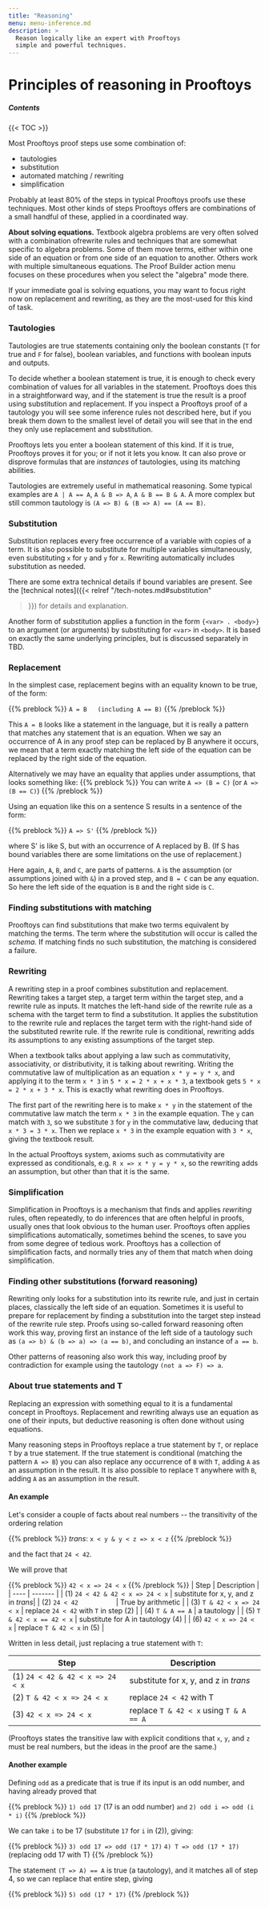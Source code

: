 ```yaml
---
title: "Reasoning"
menu: menu-inference.md
description: >
  Reason logically like an expert with Prooftoys
  simple and powerful techniques.
---
```


# Principles of reasoning in Prooftoys

##### Contents

{{< TOC >}}

<!--
Prooftoys is a tool that supports you in doing precise _deductive
reasoning_.

Deductive reasoning starts with statements taken to be
true, and applies carefully defined rules to them to produce more
statements that are also true.  These rules are known as _rules of
inference_.  (Deduction and inference are synonyms.)  The act of
applying a rule of inference to a true statement is called a _proof
step_, and a _proof_ is a sequence of proof steps.

Statements that are taken to be true without being justified by rules
of inference are called _axioms_.

Reasoning in Prooftoys is based on
just a handful of axioms and a single fundamental rule of inference.
This has the advantage of simplicity, but the steps are small, so
almost any proof needs many steps.
 -->

Most Prooftoys proof steps use some combination of:

- tautologies
- substitution
- automated matching / rewriting
- simplification

Probably at least 80% of the steps in typical Prooftoys proofs use
these techniques.  Most other kinds of steps Prooftoys offers are
combinations of a small handful of these, applied in a coordinated
way.

**About solving equations.** Textbook algebra problems are very often
solved with a combination ofrewrite rules and techniques that are
somewhat specific to algebra problems.  Some of them move terms,
either within one side of an equation or from one side of an equation
to another.  Others work with multiple simultaneous equations.  The
Proof Builder action menu focuses on these procedures when you select
the "algebra" mode there.

If your immediate goal is solving equations, you may want to focus
right now on replacement and rewriting, as they are the most-used
for this kind of task.

### Tautologies

Tautologies are true statements containing only the boolean
constants (`T` for true and `F` for false), boolean variables, and
functions with boolean inputs and outputs.

To decide whether a boolean statement is true, it is enough to check
every combination of values for all variables in the statement.
Prooftoys does this in a straightforward way, and if the statement is
true the result is a proof using substitution and replacement.  If you
inspect a Prooftoys proof of a tautology you will see some inference
rules not described here, but if you break them down to the smallest
level of detail you will see that in the end they only use replacement
and substitution.

Prooftoys lets you enter a boolean statement of this kind.  If it is
true, Prooftoys proves it for you; or if not it lets you know.  It can
also prove or disprove formulas that are _instances_ of tautologies,
using its matching abilities.

Tautologies are extremely useful in mathematical reasoning.  Some
typical examples are `A | A == A`, `A & B => A`, `A & B == B & A`.
A more complex but still common tautology is `(A => B) & (B => A) ==
(A == B)`.

### Substitution

Substitution replaces every free occurrence of a variable with copies
of a term.  It is also possible to substitute for multiple variables
simultaneously, even substituting `x` for `y` and `y` for `x`.
Rewriting automatically includes substitution as needed.

There are some extra technical details if bound variables are present.
See the [technical notes]({{< relref "/tech-notes.md#substitution"
>}}) for details and explanation.

Another form of substitution applies a function in the form `{<var>
. <body>}` to an argument (or arguments) by substituting for `<var>`
in `<body>`.  It is based on exactly the same underlying principles,
but is discussed separately in TBD.



### Replacement

In the simplest case, replacement begins with an equality known to be
true, of the form:

{{% preblock %}}
`A = B   (including A == B)`
{{% /preblock %}}

This `A = B` looks like a statement in the language, but it is
really a pattern that matches any statement that is an equation.  When
we say an occurrence of A in any proof step can be replaced by B
anywhere it occurs, we mean that a term exactly matching the left side
of the equation can be replaced by the right side of the equation.

Alternatively we may have an equality that applies under assumptions, that
looks something like:
{{% preblock %}}
You can write `A => (B = C)` (or `A => (B == C)`)
{{% /preblock %}}

Using an equation like this on a sentence S results in a sentence of
the form:

{{% preblock %}}
`A => S'`
{{% /preblock %}}

where S' is like S, but with an occurrence of A replaced by B.  (If S
has bound variables there are some limitations on the use of
replacement.)

Here again, `A`, `B`, and `C`, are parts of patterns.  `A` is the
assumption (or assumptions joined with `&`) in a proved step, and `B =
C` can be any equation.  So here the left side of the equation is `B`
and the right side is `C`.

### Finding substitutions with matching

Prooftoys can find substitutions that make two terms equivalent by
matching the terms.  The term where the substitution will occur is
called the _schema_.  If matching finds no such substitution, the
matching is considered a failure.

### Rewriting

A rewriting step in a proof combines substitution and replacement.
Rewriting takes a target step, a target term within the target step,
and a rewrite rule as inputs.  It matches the left-hand side of the
rewrite rule as a schema with the target term to find a substitution.
It applies the substitution to the rewrite rule and replaces the
target term with the right-hand side of the substituted rewrite rule.
If the rewrite rule is conditional, rewriting adds its assumptions to
any existing assumptions of the target step.

When a textbook talks about applying a law such as commutativity,
associativity, or distributivity, it is talking about rewriting.
Writing the commutative law of multiplication as an equation `x * y
= y * x`, and applying it to the term `x * 3` in `5 * x =
2 * x + x * 3`, a textbook gets `5 * x = 2 * x + 3 * x`.  This
is exactly what rewriting does in Prooftoys.

The first part of the rewriting here is to make `x * y` in the
statement of the commutative law match the term `x * 3` in the example
equation.  The `y` can match with `3`, so we substitute `3` for `y` in
the commutative law, deducing that `x * 3 = 3 * x`.  Then we replace
`x * 3` in the example equation with `3 * x`, giving the textbook
result.

In the actual Prooftoys system, axioms such as commutativity are
expressed as conditionals, e.g. `R x => x * y = y * x`, so the
rewriting adds an assumption, but other than that it is the same.

### Simplification

Simplification in Prooftoys is a mechanism that finds and applies
_rewriting_ rules, often repeatedly, to do inferences that are often
helpful in proofs, usually ones that look obvious to the human user.
Prooftoys often applies simplifications automatically, sometimes
behind the scenes, to save you from some degree of tedious work.
Prooftoys has a collection of simplification facts, and normally
tries any of them that match when doing simplification.

### Finding other substitutions (forward reasoning)

Rewriting only looks for a substitution into its rewrite rule, and
just in certain places, classically the left side of an equation.
Sometimes it is useful to prepare for replacement by finding a
substitution into the target step instead of the rewrite rule step.
Proofs using so-called forward reasoning often work this way, proving
first an instance of the left side of a tautology such as `(a => b) &
(b => a) => (a == b)`, and concluding an instance of `a == b`.

Other patterns of reasoning also work this way, including proof by
contradiction for example using the tautology `(not a => F) => a`.

### About true statements and T

Replacing an expression with something equal to it is a fundamental
concept in Prooftoys.  Replacement and rewriting always use an
equation as one of their inputs, but deductive reasoning is often done
without using equations.

Many reasoning steps in Prooftoys replace a true statement by `T`, or
replace `T` by a true statement.  If the true statement is conditional
(matching the pattern `A => B`) you can also replace any occurrence of
`B` with `T`, adding `A` as an assumption in the result.  It is also
possible to replace `T` anywhere with `B`, adding `A` as an assumption
in the result.

#### An example

Let's consider a couple of facts about real numbers -- the
transitivity of the ordering relation

{{% preblock %}}
_trans_: `x < y & y < z => x < z`
{{% /preblock %}}

and the fact that `24 < 42`.

We will prove that

{{% preblock %}}
`42 < x => 24 < x`
{{% /preblock %}}
| Step                             | Description                       |
| ----                             | -------                           |
| (1) `24 < 42 & 42 < x => 24 < x` | substitute for x, y, and z in _trans_|
| (2) `24 < 42          `          | True by arithmetic                |
| (3) `T & 42 < x => 24 < x`       | replace `24 < 42` with `T` in step (2) |
| (4) `T & A == A`                 | a tautology                       |
| (5) `T & 42 < x == 42 < x`       | substitute for A in tautology (4) |
| (6) `42 < x => 24 < x`           | replace `T & 42 < x` in (5)       |

Written in less detail, just replacing a true statement with `T`:

| Step                             | Description                       |
| ----                             | -------                           |
| (1) `24 < 42 & 42 < x => 24 < x` | substitute for x, y, and z in _trans_|
| (2) `T & 42 < x => 24 < x`       | replace `24 < 42` with T          |
| (3) `42 < x => 24 < x`           | replace `T & 42 < x` using `T & A == A` |

(Prooftoys states the transitive law with explicit conditions that
`x`, `y`, and `z` must be real numbers, but the ideas in the proof are
the same.)

#### Another example

Defining `odd` as a predicate that is true if its input is an odd
number, and having already proved that

{{% preblock %}}
`1) odd 17` (17 is an odd number) `and`
`2) odd i => odd (i * i)`
{{% /preblock %}}

We can take `i` to be 17 (substitute `17` for `i` in (2)), giving:

{{% preblock %}}
`3) odd 17 => odd (17 * 17)`
`4) T => odd (17 * 17)` (replacing odd 17 with T)
{{% /preblock %}}

The statement `(T => A) == A` is true (a tautology), and it matches all
of step 4, so we can replace that entire step, giving

{{% preblock %}}
`5) odd (17 * 17)`
{{% /preblock %}}
